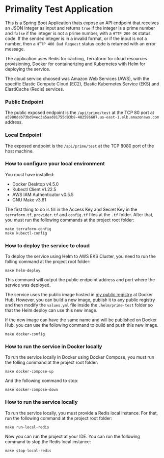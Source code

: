 # Primality Test Application

This is a Spring Boot Application thats expose an API endpoint that receives an JSON Integer as input and returns `true`
if the integer is a prime number and `false` if the integer is not a prime number, with a `HTTP 200 OK` status code. If
the sended integer is in a invalid format, or if the input is not a number, then a `HTTP 400 Bad Request` status code is
returned with an error message.

The application uses Redis for caching, Terraform for cloud resources provisioning, Docker for containerizing and 
Kubernetes with Helm for deploying the service.

The cloud service choosed was Amazon Web Services (AWS), with the specific Elastic Compute Cloud (EC2), Elastic 
Kubernetes Service (EKS) and ElastiCache (Redis) services.

### Public Endpoint
The public exposed endpoint is the `/api/prime/test` at the TCP 80 port at
`a5980deb73bd94ec3a5aad81755d83b8-482596687.us-east-1.elb.amazonaws.com` address.

### Local Endpoint
The exposed endpoint is the `/api/prime/test` at the TCP 8080 port of the host machine.

### How to configure your local environment
You must have installed:
* Docker Desktop v4.5.0
* Kubectl Client v1.22.5
* AWS IAM Authenticator v0.5.5
* GNU Make v3.81

The first thing to do is fill in the Access Key and Secret Key in the `terraform.tf`, `provider.tf` and `config.tf`
files at the `.tf` folder. After that, you must run the following commands at the project root folder:

```shell
make terraform-config
make kubectl-config
```

### How to deploy the service to cloud
To deploy the service using Helm to AWS EKS Cluster, you need to run the folling command at the project root folder:

```shell
make helm-deploy
```

This command will output the public endpoint address and port where the service was deployed.

The service uses the public image hosted in [my public registry](https://hub.docker.com/repository/registry-1.docker.io/gertmuller88/prime-test/)
at Docker Hub. However, you can build a new image, publish it to any public registry and then modify the `values.yml`
file inside the `.helm/prime-test` folder so that the Helm deploy can use this new image.

If the new image can have the same name and will be published on Docker Hub, you can use the following command to build
and push this new image.

```shell
make docker-config
```

### How to run the service in Docker locally
To run the service locally in Docker using Docker Compose, you must run the folling command at the project root folder:

```shell
make docker-compose-up
```

And the following command to stop:

```shell
make docker-compose-down
```

### How to run the service locally
To run the service locally, you must provide a Redis local instance. For that, run the following command at the
project root folder:

```shell
make run-local-redis
```

Now you can run the project at your IDE.
You can run the following command to stop the Redis local instance:

```shell
make stop-local-redis
```
